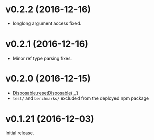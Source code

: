 # v0.2.2 (2016-12-16)

- longlong argument access fixed.

# v0.2.1 (2016-12-16)

- Minor ref type parsing fixes.

# v0.2.0 (2016-12-15)

- [Disposable.resetDisposable(...)](https://github.com/cmake-js/fastcall#disposable)
- `test/` and `benchmarks/` excluded from the deployed npm package

# v0.1.21 (2016-12-03)

Initial release.